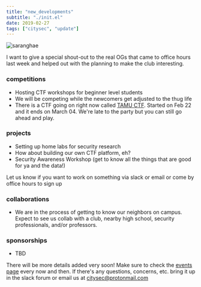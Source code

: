 ```yaml
---
title: "new_developments"
subtitle: "./init.el"
date: 2019-02-27
tags: ["citysec", "update"]
---
```

![saranghae](/img/k-heart.png)

I want to give a special shout-out to the real OGs that came to office hours last week and helped out with the planning to make the club interesting.

<!--more-->

### competitions
+ Hosting CTF workshops for beginner level students
+ We will be competing while the newcomers get adjusted to the thug life
+ There is a CTF going on right now called [TAMU CTF](http://ctf.tamu.edu/). Started on Feb 22 and it ends on March 04. We're late to the party but you can still go ahead and play.

### projects
+ Setting up home labs for security research
+ How about building our own CTF platform, eh?
+ Security Awareness Workshop (get to know all the things that are good for ya and the data!)

Let us know if you want to work on something via slack or email or come by office hours to sign up

### collaborations
+ We are in the process of getting to know our neighbors on campus. Expect to see us collab with a club, nearby high school, security professionals, and/or professors.

### sponsorships
+ TBD

There will be more details added very soon! Make sure to check the [events page](https://citysec.nyc/page/events/) every now and then. If there's any questions, concerns, etc. bring it up in the slack forum or email us at citysec@protonmail.com

